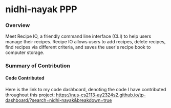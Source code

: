 # nidhi-nayak PPP
### Overview
Meet Recipe IO, a friendly command line interface (CLI) to help users manage their recipes. Recipe IO
allows users to add recipes, delete recipes, find recipes via different criteria, and saves the user's recipe book to
computer storage. 

### Summary of Contribution

#### Code Contributed
Here is the link to my code dashboard, denoting the code I have contributed throughout this project:
https://nus-cs2113-ay2324s2.github.io/tp-dashboard/?search=nidhi-nayak&breakdown=true 


